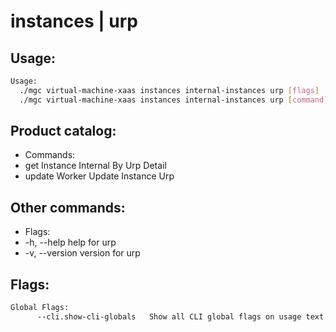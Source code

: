 # instances | urp

## Usage:
```bash
Usage:
  ./mgc virtual-machine-xaas instances internal-instances urp [flags]
  ./mgc virtual-machine-xaas instances internal-instances urp [command]
```

## Product catalog:
- Commands:
- get         Instance Internal By Urp Detail
- update      Worker Update Instance Urp

## Other commands:
- Flags:
- -h, --help      help for urp
- -v, --version   version for urp

## Flags:
```bash
Global Flags:
      --cli.show-cli-globals   Show all CLI global flags on usage text
```

